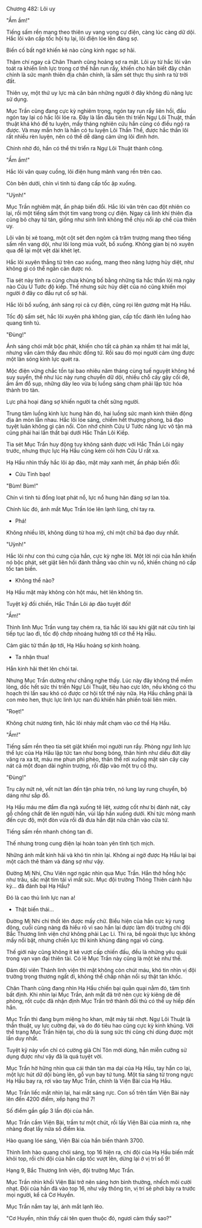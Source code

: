 




Chương 482: Lôi uy


"Ầm ầm!"

Tiếng sấm rền mang theo thiên uy vang vọng cự điện, càng lúc càng dữ dội. Hắc lôi vân cấp tốc hội tụ lại, lôi điện lóe lên đáng sợ.

Biến cố bất ngờ khiến kẻ nào cũng kinh ngạc sợ hãi.

Thậm chí ngay cả Chân Thanh cũng hoảng sợ ra mặt. Lôi uy từ hắc lôi vân toát ra khiến linh lực trong cơ thể hắn run rẩy, khiến cho hắn biết đây chân chính là sức mạnh thiên địa chân chính, là sấm sét thực thụ sinh ra từ trời đất.

Thiên uy, một thứ uy lực mà căn bản những người ở đây không đủ năng lực sử dụng.

Mục Trần cũng đang cực kỳ nghiêm trọng, ngón tay run rẩy liên hồi, đầu ngón tay lại có hắc lôi lóe ra. Đây là lần đầu tiên thi triển Ngự Lôi Thuật, thần thuật khá khó để tu luyện, mấy tháng nghiên cứu hắn cũng có điều ngộ ra được. Và may mắn hơn là hắn có tu luyện Lôi Thần Thể, được hắc thần lôi rất nhiều rèn luyện, nên có thể dễ dàng cảm ứng lôi đình hơn.

Chính nhờ đó, hắn có thể thi triển ra Ngự Lôi Thuật thành công.

"Ầm ầm!"

Hắc lôi vân quay cuồng, lôi điện hung mãnh vang rền trên cao.

Còn bên dưới, chín vì tinh tú đang cấp tốc ập xuống.

"Uỳnh!"

Mục Trần nghiêm mặt, ấn pháp biến đổi. Hắc lôi vân trên cao đột nhiên co lại, rồi một tiếng sấm thót tim vang trong cự điện. Ngay cả linh khí thiên địa cũng bỏ chạy tứ tán, giống như sinh linh không thể chịu nổi áp chế của thiên uy.

Lôi vân bị xé toang, một cột sét đen ngòm cả trăm trượng mang theo tiếng sấm rền vang dội, như lôi long múa vuốt, bổ xuống. Không gian bị nó xuyên qua để lại một vệt dài khét lẹt.

Hắc lôi xuyên thẳng từ trên cao xuống, mang theo năng lượng hủy diệt, như không gì có thể ngăn cản được nó.

Tia sét này tính ra cũng chưa khủng bố bằng những tia hắc thần lôi mà ngày nào Cửu U Tước độ kiếp. Thế nhưng sức hủy diệt của nó cũng khiến mọi người ở đây co đầu rụt cổ sợ hãi.

Hắc lôi bổ xuống, ánh sáng rọi cả cự điện, cũng rọi lên gương mặt Hạ Hầu.

Tốc độ sấm sét, hắc lôi xuyên phá không gian, cấp tốc đánh lên luồng hào quang tinh tú.

"Đùng!"

Ánh sáng chói mắt bộc phát, khiến cho tất cả phản xạ nhắm tịt hai mắt lại, nhưng vẫn cảm thấy đau nhức đồng tử. Rồi sau đó mọi người cảm ứng được một làn sóng kình lực quét ra.

Mộc điện vững chắc tồn tại bao nhiêu năm tháng cùng tuế nguyệt không hề suy suyển, thế như lúc này rung chuyển dữ dội, nhiều chỗ cây gãy cối đè, ầm ầm đổ sụp, những dây leo vừa bị luồng sáng chạm phải lập tức hóa thành tro tàn.

Lực phá hoại đáng sợ khiến người ta chết sững người.

Trung tâm luồng kình lực hung hãn đó, hai luồng sức mạnh kinh thiên động địa ăn mòn lẫn nhau. Hắc lôi lóe sáng, chiếm hết thượng phong, bá đạo tuyệt luân không gì cản nổi. Còn nhớ chính Cửu U Tước năng lực vô tận mà cũng phải hai lần thất bại dưới Hắc Thần Lôi Kiếp.

Tia sét Mục Trần huy động tuy không sánh được với Hắc Thần Lôi ngày trước, nhưng thực lực Hạ Hầu cũng kém cỏi hơn Cửu U rất xa.

Hạ Hầu nhìn thấy hắc lôi áp đảo, mặt mày xanh mét, ấn pháp biến đổi:

- Cửu Tinh bạo!

"Bùm! Bùm!"

Chín vì tinh tú đồng loạt phát nổ, lực nổ hung hãn đáng sợ lan tỏa.

Chính lúc đó, ánh mắt Mục Trần lóe lên lạnh lùng, chỉ tay ra.

- Phá!

Không nhiều lời, không dùng từ hoa mỹ, chỉ một chữ bá đạo duy nhất.

"Uỳnh!"

Hắc lôi như con thú cưng của hắn, cực kỳ nghe lời. Một lời nói của hắn khiến nó bộc phát, sét giật liên hồi đánh thẳng vào chín vụ nổ, khiến chúng nó cấp tốc tan biến.

- Không thể nào?

Hạ Hầu mặt mày không còn hột máu, hét lên không tin.

Tuyệt kỹ đối chiến, Hắc Thần Lôi áp đảo tuyệt đối!

"Ầm!"

Thình lình Mục Trần vung tay chém ra, tia hắc lôi sau khi giật nát cửu tinh lại tiếp tục lao đi, tốc độ chớp nhoáng hướng tới cơ thể Hạ Hầu.

Cảm giác tử thần ập tới, Hạ Hầu hoảng sợ kinh hoàng.

- Ta nhận thua!

Hắn kinh hãi thét lên chói tai.

Nhưng Mục Trần dường như chẳng nghe thấy. Lúc này đây không thể mềm lòng, dốc hết sức thi triển Ngự Lôi Thuật, tiêu hao cực lớn, nếu không có thu hoạch thì lần sau khó có được cơ hội tốt thế này nữa. Hạ Hầu chẳng phải là con mèo hen, thực lực linh lực nan đủ khiến hắn phiền toái liên miên.

"Roẹt!"

Không chút nương tình, hắc lôi nháy mắt chạm vào cơ thể Hạ Hầu.

"Ầm!"

Tiếng sấm rền theo tia sét giật khiến mọi người run rẩy. Phòng ngự linh lực thể lực của Hạ Hầu lập tức tan như bong bóng, thân hình như diều đứt dây văng ra xa tít, máu me phun phì phèo, thân thể rơi xuống mặt sàn cây cày nát cả một đoạn dài nghìn trượng, rồi đập vào một trụ cổ thụ.

"Đùng!"

Trụ cây nứt nẻ, vết nứt lan đến tận phía trên, nó lung lay rung chuyển, bộ dáng như sắp đổ.

Hạ Hầu máu me đầm đìa ngã xuống tê liệt, xương cốt như bị đánh nát, cây gỗ chồng chất đè lên người hắn, vùi lấp hắn xuống dưới. Khí tức mỏng manh đến cực độ, một đòn vừa rồi đã đưa hắn đặt nửa chân vào cửa tử.

Tiếng sấm rền nhanh chóng tan đi.

Thế nhưng trong cung điện lại hoàn toàn yên tĩnh tịch mịch.

Những ánh mắt kinh hãi và khó tin nhìn lại. Không ai ngờ được Hạ Hầu lại bại một cách thê thảm và đáng sợ như vậy.

Đường Mị Nhi, Chu Viên ngơ ngác nhìn qua Mục Trần. Hắn thở hồng hộc như trâu, sắc mặt tím tái vì mất sức. Mục đội trưởng Thông Thiên cảnh hậu kỳ... đã đánh bại Hạ Hầu?

Đó là cao thủ linh lực nan a!

- Thật biến thái...

Đường Mị Nhi chỉ thốt lên được mấy chữ. Biểu hiện của hắn cực kỳ rung động, cuối cùng nàng đã hiểu rõ vì sao hắn lại được làm đội trưởng chi đội Bắc Thương linh viện chứ không phải Lạc Li. Thì ra, bề ngoài thực lực không mấy nổi bật, nhưng chiến lực thì kinh khủng đáng ngại vô cùng.

Thế giới này cũng không ít kẻ vượt cấp chiến đấu, đều là những yêu quái trong vạn vạn đại thiên tài. Có lẽ Mục Trần này cũng là một kẻ như thế.

Đám đội viên Thánh linh viện thì mặt không còn chút máu, khó tin nhìn vị đội trưởng trọng thương ngất đi, không thể chấp nhận nổi sự thật tàn khốc.

Chân Thanh cũng đang nhìn Hạ Hầu chiến bại quằn quại nằm đó, tâm tình bất định. Khi nhìn lại Mục Trần, ánh mắt đã trở nên cực kỳ kiêng dè đề phòng, rốt cuộc đã nhận định Mục Trần trở thành đối thủ có thể uy hiếp đến hắn.

Mục Trần thì đang bụm miệng ho khan, mặt mày tái nhợt. Ngự Lôi Thuật là thần thuật, uy lực cường đại, và do đó tiêu hao cũng cực kỳ kinh khủng. Với thể trạng Mục Trần hiện tại, cho dù là sung sức thì cũng chỉ dùng được một lần duy nhất.

Tuyệt kỹ này vốn chỉ có cường giả Chí Tôn mới dùng, hắn miễn cưỡng sử dụng được như vậy đã là quá tuyệt vời.

Mục Trần hờ hững nhìn qua cái thân tàn ma dại của Hạ Hầu, tay hắn co lại, một lực hút dữ dội bùng lên, gỗ vụn bay tứ tung. Một tia sáng từ trong ngực Hạ Hầu bay ra, rơi vào tay Mục Trần, chính là Viện Bài của Hạ Hầu.

Mục Trần liếc mắt nhìn lại, hai mắt sáng rực. Con số trên tấm Viện Bài này lên đến 4200 điểm, xếp hạng thứ 7!

Số điểm gần gấp 3 lần đội của hắn.

Mục Trần cầm Viện Bài, trầm tư một chút, rồi lấy Viện Bài của mình ra, nhẹ nhàng đoạt lấy nửa số điểm kia.

Hào quang lóe sáng, Viện Bài của hắn biến thành 3700.

Thình lình hào quang chói sáng, top 16 hiện ra, chi đội của Hạ Hầu biến mất khỏi top, rồi chi đội của hắn cấp tốc vượt lên, dừng lại ở vị trí số 9!

Hạng 9, Bắc Thương linh viện, đội trưởng Mục Trần.

Mục Trần nhìn khối Viện Bài trở nên sáng hơn bình thường, nhếch môi cười nhạt. Đội của hắn đã vào top 16, như vậy thông tin, vị trí sẽ phơi bày ra trước mọi người, kể cả Cơ Huyền.

Mục Trần nắm tay lại, ánh mắt lạnh lẽo.

"Cơ Huyền, nhìn thấy cái tên quen thuộc đó, ngươi cảm thấy sao?"




